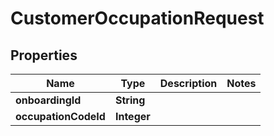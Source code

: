 

# CustomerOccupationRequest

## Properties

Name | Type | Description | Notes
------------ | ------------- | ------------- | -------------
**onboardingId** | **String** |  | 
**occupationCodeId** | **Integer** |  | 




